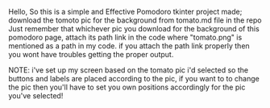 Hello, So this is a simple and Effective Pomodoro tkinter project made;
download the tomoto pic for the background from tomato.md file in the repo
Just remember that whichever pic you download for the background of this pomodoro page, attach its path link in the code where "tomato.png" is mentioned as a path in my code.
if you attach the path link properly then you wont have troubles getting the proper output. 

NOTE:
i've set up my screen based on the tomato pic i'd selected so the buttons and labels are placed according to the pic, if you want to to change the pic then you'll have to 
set you own positions accordingly for the pic you've selected!

